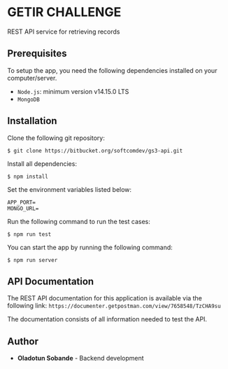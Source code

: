 # GETIR CHALLENGE

REST API service for retrieving records

## Prerequisites

To setup the app, you need the following dependencies installed on your computer/server.

- `Node.js`: minimum version v14.15.0 LTS
- `MongoDB`

## Installation

Clone the following git repository:

```
$ git clone https://bitbucket.org/softcomdev/gs3-api.git
```

Install all dependencies:
```
$ npm install
```

Set the environment variables listed below:
```
APP_PORT=
MONGO_URL=
```

Run the following command to run the test cases:
```
$ npm run test
```

You can start the app by running the following command:
```
$ npm run server
```

## API Documentation

The REST API documentation for this application is available via the following link:
`https://documenter.getpostman.com/view/7658548/TzCHA9su`

The documentation consists of all information needed to test the API.

## Author

* **Oladotun Sobande** - Backend development